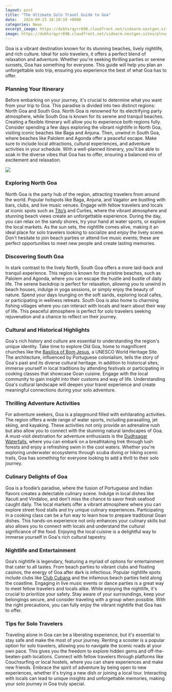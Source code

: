 ```yaml
---
layout: post
title: "The Ultimate Solo Travel Guide to Goa"
date:   2024-09-23 18:10:19 +0000
categories: News
excerpt_image: https://dxbhsrqyrr690.cloudfront.net/sidearm.nextgen.sites/plnusealions.com/images/responsive_2023/default_image.png
image: https://dxbhsrqyrr690.cloudfront.net/sidearm.nextgen.sites/plnusealions.com/images/responsive_2023/default_image.png
---
```


Goa is a vibrant destination known for its stunning beaches, lively nightlife, and rich culture. Ideal for solo travelers, it offers a perfect blend of relaxation and adventure. Whether you're seeking thrilling parties or serene sunsets, Goa has something for everyone. This guide will help you plan an unforgettable solo trip, ensuring you experience the best of what Goa has to offer.
### Planning Your Itinerary
Before embarking on your journey, it's crucial to determine what you want from your trip to Goa. This paradise is divided into two distinct regions: North Goa and South Goa. North Goa is renowned for its electrifying party atmosphere, while South Goa is known for its serene and tranquil beaches. 
Creating a flexible itinerary will allow you to experience both regions fully. Consider spending a few days exploring the vibrant nightlife in North Goa, visiting iconic beaches like Baga and Anjuna. Then, unwind in South Goa, where beaches like Palolem and Agonda offer a peaceful escape. Make sure to include local attractions, cultural experiences, and adventure activities in your schedule. With a well-planned itinerary, you'll be able to soak in the diverse vibes that Goa has to offer, ensuring a balanced mix of excitement and relaxation.

![](https://dxbhsrqyrr690.cloudfront.net/sidearm.nextgen.sites/plnusealions.com/images/responsive_2023/default_image.png)
### Exploring North Goa
North Goa is the party hub of the region, attracting travelers from around the world. Popular hotspots like Baga, Anjuna, and Vagator are bustling with bars, clubs, and live music venues. Engage with fellow travelers and locals at iconic spots such as [Tito’s](https://us.edu.vn/en/Tito%27s) and Curlies, where the vibrant atmosphere and stunning beach views create an unforgettable experience.
During the day, you can relax on the sandy shores, try your hand at water sports, or explore the local markets. As the sun sets, the nightlife comes alive, making it an ideal place for solo travelers looking to socialize and enjoy the lively scene. Don't hesitate to join beach parties or attend live music events; these are perfect opportunities to meet new people and create lasting memories.
### Discovering South Goa
In stark contrast to the lively North, South Goa offers a more laid-back and tranquil experience. This region is known for its pristine beaches, such as Palolem and Agonda, where you can escape the hustle and bustle of daily life. The serene backdrop is perfect for relaxation, allowing you to unwind in beach houses, indulge in yoga sessions, or simply enjoy the beauty of nature.
Spend your days lounging on the soft sands, exploring local cafes, or participating in wellness retreats. South Goa is also home to charming fishing villages where you can interact with locals and learn about their way of life. This peaceful atmosphere is perfect for solo travelers seeking rejuvenation and a chance to reflect on their journey.
### Cultural and Historical Highlights
Goa's rich history and culture are essential to understanding the region's unique identity. Take time to explore Old Goa, home to magnificent churches like the [Basilica of Bom Jesus](https://us.edu.vn/en/Basilica_of_Bom_Jesus), a UNESCO World Heritage Site. The architecture, influenced by Portuguese colonialism, tells the story of Goa's past and its diverse cultural heritage.
In addition to historical sites, immerse yourself in local traditions by attending festivals or participating in cooking classes that showcase Goan cuisine. Engage with the local community to gain insight into their customs and way of life. Understanding Goa's cultural landscape will deepen your travel experience and create meaningful connections during your solo adventure.
### Thrilling Adventure Activities
For adventure seekers, Goa is a playground filled with exhilarating activities. The region offers a wide range of water sports, including parasailing, jet skiing, and kayaking. These activities not only provide an adrenaline rush but also allow you to connect with the stunning natural landscapes of Goa.
A must-visit destination for adventure enthusiasts is the [Dudhsagar Waterfalls](https://us.edu.vn/en/Dudhsagar_Falls), where you can embark on a breathtaking trek through lush forests and enjoy a refreshing swim in the cool waters. Whether you're exploring underwater ecosystems through scuba diving or hiking scenic trails, Goa has something for everyone looking to add a thrill to their solo journey.
### Culinary Delights of Goa
Goa is a foodie’s paradise, where the fusion of Portuguese and Indian flavors creates a delectable culinary scene. Indulge in local dishes like Xacuti and Vindaloo, and don't miss the chance to savor fresh seafood caught daily. The local markets offer a vibrant atmosphere where you can explore street food stalls and try unique culinary experiences.
Participating in a cooking class can be a fun way to learn how to prepare traditional Goan dishes. This hands-on experience not only enhances your culinary skills but also allows you to connect with locals and understand the cultural significance of the food. Enjoying the local cuisine is a delightful way to immerse yourself in Goa's rich cultural tapestry.
### Nightlife and Entertainment
Goa’s nightlife is legendary, featuring a myriad of options for entertainment that cater to all tastes. From beach parties to vibrant clubs and floating casinos, the energy of Goa after dark is infectious. Popular nightlife spots include clubs like [Club Cubana](https://us.edu.vn/en/Club_Cubana) and the infamous beach parties held along the coastline.
Engaging in live music events or dance parties is a great way to meet fellow travelers and locals alike. While enjoying the nightlife, it's crucial to prioritize your safety. Stay aware of your surroundings, keep your belongings secure, and consider traveling with a group when possible. With the right precautions, you can fully enjoy the vibrant nightlife that Goa has to offer.
### Tips for Solo Travelers
Traveling alone in Goa can be a liberating experience, but it's essential to stay safe and make the most of your journey. Renting a scooter is a popular option for solo travelers, allowing you to navigate the scenic roads at your own pace. This gives you the freedom to explore hidden gems and off-the-beaten-path locations.
Connect with fellow travelers through platforms like Couchsurfing or local hostels, where you can share experiences and make new friends. Embrace the spirit of adventure by being open to new experiences, whether it's trying a new dish or joining a local tour. Interacting with locals can lead to unique insights and unforgettable memories, making your solo journey in Goa truly special.